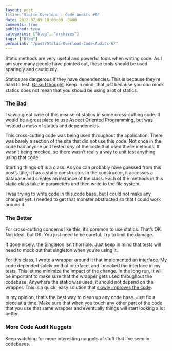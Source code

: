 ```yaml
---
layout: post
title: "Static Overload - Code Audits #6"
date: 2012-07-09 10:00:00 -0400
comments: true
published: true
categories: ["blog", "archives"]
tags: ["Blog"]
permalink: "/post/Static-Overload-Code-Audits-6/"
---
```

<!-- more -->

<p>Static methods are very useful and powerful tools when writing code. As I am sure many people have pointed out, these tools should be used sparingly and cautiously.</p>
<p>Statics are dangerous if they have dependencies. This is because they&rsquo;re hard to test. <a href="/post/Static-Mocking-with-JustMock.aspx" target="_blank">Or so I thought</a>. Keep in mind, that just because you <em>can</em> mock statics does not mean that you <em>should</em> be using a lot of statics.</p>
<h3>The Bad</h3>
<p>I saw a great case of this misuse of statics in some cross-cutting code. It would be a great place to use Aspect Oriented Programming, but was instead a mess of statics and dependencies.</p>
<p>This cross-cutting code was being used throughout the application. There was barely a section of the site that did not use this code. Not once in the code had anyone unit tested <em>any</em> of the code that used these methods. It wasn&rsquo;t being mocked, so there wasn&rsquo;t really a way to unit test anything using that code.</p>
<p>Starting things off is a class. As you can probably have guessed from this post&rsquo;s title, it has a static constructor. In the constructor, it accesses a database and creates an instance of the class. Each of the methods in this static class take in parameters and then write to the file system.</p>
<p>I was trying to write code in this code base, but I could not make any changes yet. I needed to get that monster abstracted so that I could work around it.</p>
<h3>The Better</h3>
<p>For cross-cutting concerns like this, it&rsquo;s common to use statics. That&rsquo;s OK. Not ideal, but OK. You just need to be careful. Try to limit the damage.</p>
<p>If done nicely, the Singleton isn&rsquo;t horrible. Just keep in mind that tests will need to mock out that singleton when you&rsquo;re using it.</p>
<p>For this class, I wrote a wrapper around it that implemented an interface. My code depended solely on that interface, and I mocked the interface in my tests. This let me minimize the impact of the change. In the long run, It will be important to make sure that the wrapper gets used throughout the codebase. Anywhere the static was used, it should not depend on the wrapper. This is a quick, easy solution that <a href="http://programmer.97things.oreilly.com/wiki/index.php/The_Boy_Scout_Rule" target="_blank">slowly improves the code</a>.</p>
<p>In my opinion, that&rsquo;s the best way to clean up any code base. Just fix a piece at a time. Make sure that when you touch any other part of the code that you use that same wrapper and eventually things will start looking a lot better.</p>
<h3>More Code Audit Nuggets</h3>
<p>Keep watching for more interesting nuggets of stuff that I&rsquo;ve seen in codebases.</p>
